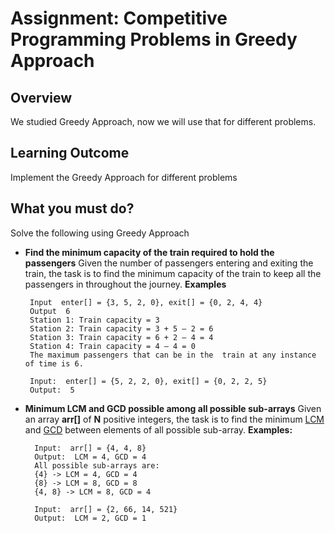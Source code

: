 # Assignment: Competitive Programming Problems in Greedy Approach
## Overview

We studied Greedy Approach, now we will use that for different problems.

## Learning Outcome

Implement the Greedy Approach for different problems

## What you must do?

Solve the following using Greedy Approach

 - **Find the minimum capacity of the train required to hold the passengers**
     Given the number of passengers entering and exiting the train, the task is to find the minimum capacity of the train to keep all the passengers in throughout the journey.	
	**Examples**
		
		Input  enter[] = {3, 5, 2, 0}, exit[] = {0, 2, 4, 4}  
		Output  6  
		Station 1: Train capacity = 3  
		Station 2: Train capacity = 3 + 5 – 2 = 6  
		Station 3: Train capacity = 6 + 2 – 4 = 4  
		Station 4: Train capacity = 4 – 4 = 0  
		The maximum passengers that can be in the  train at any instance of time is 6.
	 
		Input:  enter[] = {5, 2, 2, 0}, exit[] = {0, 2, 2, 5}  
		Output:  5
	
- **Minimum LCM and GCD possible among all possible sub-arrays**
Given an array **arr[]** of **N** positive integers, the task is to find the minimum [LCM](http://www.geeksforgeeks.org/lcm-gq/) and [GCD](http://www.geeksforgeeks.org/basic-and-extended-euclidean-algorithms/) between elements of all possible sub-array.
**Examples:**

		Input:  arr[] = {4, 4, 8}  
		Output:  LCM = 4, GCD = 4  
		All possible sub-arrays are:  
		{4} -> LCM = 4, GCD = 4  
		{8} -> LCM = 8, GCD = 8  
		{4, 8} -> LCM = 8, GCD = 4
		
		Input:  arr[] = {2, 66, 14, 521}  
		Output:  LCM = 2, GCD = 1
